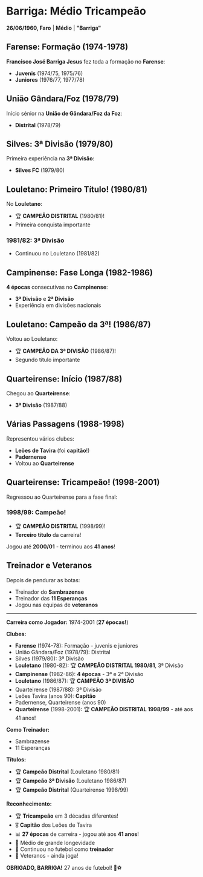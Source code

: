 # Barriga: Médio Tricampeão

**26/06/1960, Faro** | **Médio** | **"Barriga"**

## Farense: Formação (1974-1978)

**Francisco José Barriga Jesus** fez toda a formação no **Farense**:
- **Juvenis** (1974/75, 1975/76)
- **Juniores** (1976/77, 1977/78)

## União Gândara/Foz (1978/79)

Início sénior na **União de Gândara/Foz da Foz**:
- **Distrital** (1978/79)

## Silves: 3ª Divisão (1979/80)

Primeira experiência na **3ª Divisão**:
- **Silves FC** (1979/80)

## Louletano: Primeiro Título! (1980/81)

No **Louletano**:
- 🏆 **CAMPEÃO DISTRITAL** (1980/81)!
- Primeira conquista importante

### 1981/82: 3ª Divisão
- Continuou no Louletano (1981/82)

## Campinense: Fase Longa (1982-1986)

**4 épocas** consecutivas no **Campinense**:
- **3ª Divisão** e **2ª Divisão**
- Experiência em divisões nacionais

## Louletano: Campeão da 3ª! (1986/87)

Voltou ao Louletano:
- 🏆 **CAMPEÃO DA 3ª DIVISÃO** (1986/87)!
- Segundo título importante

## Quarteirense: Início (1987/88)

Chegou ao **Quarteirense**:
- **3ª Divisão** (1987/88)

## Várias Passagens (1988-1998)

Representou vários clubes:
- **Leões de Tavira** (foi **capitão**!)
- **Padernense**
- Voltou ao **Quarteirense**

## Quarteirense: Tricampeão! (1998-2001)

Regressou ao Quarteirense para a fase final:

### 1998/99: Campeão!
- 🏆 **CAMPEÃO DISTRITAL** (1998/99)!
- **Terceiro título** da carreira!

Jogou até **2000/01** - terminou aos **41 anos**!

## Treinador e Veteranos

Depois de pendurar as botas:
- Treinador do **Sambrazense**
- Treinador das **11 Esperanças**
- Jogou nas equipas de **veteranos**

---

**Carreira como Jogador:** 1974-2001 (**27 épocas!**)

**Clubes:**
- **Farense** (1974-78): Formação - juvenis e juniores
- União Gândara/Foz (1978/79): Distrital
- Silves (1979/80): 3ª Divisão
- **Louletano** (1980-82): 🏆 **CAMPEÃO DISTRITAL 1980/81**, 3ª Divisão
- **Campinense** (1982-86): **4 épocas** - 3ª e 2ª Divisão
- **Louletano** (1986/87): 🏆 **CAMPEÃO 3ª DIVISÃO**
- Quarteirense (1987/88): 3ª Divisão
- Leões Tavira (anos 90): **Capitão**
- Padernense, Quarteirense (anos 90)
- **Quarteirense** (1998-2001): 🏆 **CAMPEÃO DISTRITAL 1998/99** - até aos 41 anos!

**Como Treinador:**
- Sambrazense
- 11 Esperanças

**Títulos:**
- 🏆 **Campeão Distrital** (Louletano 1980/81)
- 🏆 **Campeão 3ª Divisão** (Louletano 1986/87)
- 🏆 **Campeão Distrital** (Quarteirense 1998/99)

**Reconhecimento:**
- 🏆 **Tricampeão** em 3 décadas diferentes!
- 🎖️ **Capitão** dos Leões de Tavira
- 📊 **27 épocas** de carreira - jogou até aos **41 anos**!
- 💪 Médio de grande longevidade
- 👔 Continuou no futebol como **treinador**
- 🦁 Veteranos - ainda joga!

**OBRIGADO, BARRIGA!** 27 anos de futebol! 🦁⚽
